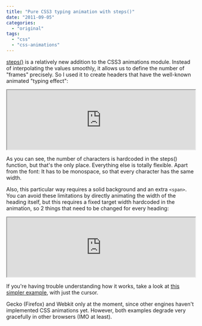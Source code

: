 ```yaml
---
title: "Pure CSS3 typing animation with steps()"
date: "2011-09-05"
categories:
  - "original"
tags:
  - "css"
  - "css-animations"
---
```


[steps()](http://dev.w3.org/csswg/css3-animations/#animation-timing-function) is a relatively new addition to the CSS3 animations module. Instead of interpolating the values smoothly, it allows us to define the number of "frames" precisely. So I used it to create headers that have the well-known animated "typing effect":

<iframe style="width: 100%; height: 160px" src="http://jsfiddle.net/leaverou/7rnQP/embedded/result%2Ccss%2Chtml"></iframe>

As you can see, the number of characters is hardcoded in the steps() function, but that's the only place. Everything else is totally flexible. Apart from the font: It has to be monospace, so that every character has the same width.

Also, this particular way requires a solid background and an extra `<span>`. You can avoid these limitations by directly animating the width of the heading itself, but this requires a fixed target width hardcoded in the animation, so 2 things that need to be changed for every heading:

<iframe style="width: 100%; height: 160px" src="http://jsfiddle.net/leaverou/y8kNx/embedded/result%2Ccss%2Chtml"></iframe>

If you're having trouble understanding how it works, take a look at [this simpler example](http://jsfiddle.net/leaverou/vrEnp/), with just the cursor.

Gecko (Firefox) and Webkit only at the moment, since other engines haven't implemented CSS animations yet. However, both examples degrade very gracefully in other browsers (IMO at least).
